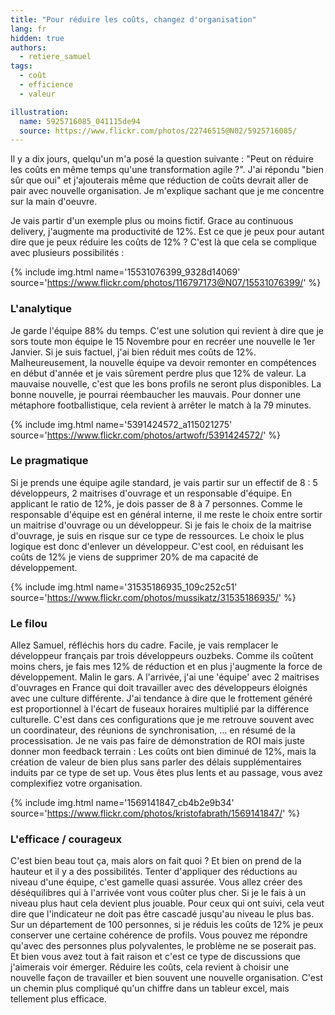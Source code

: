 ```yaml
---
title: "Pour réduire les coûts, changez d'organisation"
lang: fr
hidden: true
authors:
  - retiere_samuel
tags:
  - coût
  - efficience
  - valeur

illustration:
  name: 5925716085_041115de94
  source: https://www.flickr.com/photos/22746515@N02/5925716085/
---
```


Il y a dix jours, quelqu'un m'a posé la question suivante : "Peut on réduire les coûts en même temps qu'une transformation agile ?". J'ai répondu "bien sûr que oui" et j'ajouterais même que réduction de coûts devrait aller de pair avec nouvelle organisation. Je m'explique sachant que je me concentre sur la main d'oeuvre.

Je vais partir d'un exemple plus ou moins fictif. Grace au continuous delivery, j'augmente ma productivité de 12%. Est ce que je peux pour autant dire que je peux réduire les coûts de 12% ? C'est là que cela se complique avec plusieurs possibilités :


{% include img.html
    name='15531076399_9328d14069'
    source='https://www.flickr.com/photos/116797173@N07/15531076399/'
%}

### L'analytique

Je garde l'équipe 88% du temps. C'est une solution qui revient à dire que je sors toute mon équipe le 15 Novembre pour en recréer une nouvelle le 1er Janvier. Si je suis factuel, j'ai bien réduit mes coûts de 12%. Malheureusement, la nouvelle équipe va devoir remonter en compétences en début d'année et je vais sûrement perdre plus que 12% de valeur. La mauvaise nouvelle, c'est que les bons profils ne seront plus disponibles. La bonne nouvelle, je pourrai réembaucher les mauvais. Pour donner une métaphore footballistique, cela revient à arrêter le match à la 79 minutes.


{% include img.html
    name='5391424572_a115021275'
    source='https://www.flickr.com/photos/artwofr/5391424572/'
%}

### Le pragmatique

Si je prends une équipe agile standard, je vais partir sur un effectif de 8 : 5 développeurs, 2 maitrises d'ouvrage et un responsable d'équipe. En applicant le ratio de 12%, je dois passer de 8 à 7 personnes. Comme le responsable d'équipe est en général interne, il me reste le choix entre sortir un maitrise d'ouvrage ou un développeur. Si je fais le choix de la maitrise d'ouvrage, je suis en risque sur ce type de ressources. Le choix le plus logique est donc d'enlever un développeur. C'est cool, en réduisant les coûts de 12% je viens de supprimer 20% de ma capacité de développement.


{% include img.html
    name='31535186935_109c252c51'
    source='https://www.flickr.com/photos/mussikatz/31535186935/'
%}

### Le filou

Allez Samuel, réfléchis hors du cadre. Facile, je vais remplacer le développeur français par trois développeurs ouzbeks. Comme ils coûtent moins chers, je fais mes 12% de réduction et en plus j'augmente la force de développement. Malin le gars. A l'arrivée, j'ai une 'équipe' avec 2 maitrises d'ouvrages en France qui doit travailler avec des développeurs éloignés avec une culture différente. J'ai tendance à dire que le frottement généré est proportionnel à l'écart de fuseaux horaires multiplié par la différence culturelle. C'est dans ces configurations que je me retrouve souvent avec un coordinateur, des réunions de synchronisation, ... en résumé de la processisation. Je ne vais pas faire de démonstration de ROI mais juste donner mon feedback terrain : Les coûts ont bien diminué de 12%, mais la création de valeur de bien plus sans parler des délais supplémentaires induits par ce type de set up. Vous êtes plus lents et au passage, vous avez complexifiez votre organisation.


{% include img.html
    name='1569141847_cb4b2e9b34'
    source='https://www.flickr.com/photos/kristofabrath/1569141847/'
%}

### L'efficace / courageux

C'est bien beau tout ça, mais alors on fait quoi ? Et bien on prend de la hauteur et il y a des possibilités. Tenter d'appliquer des réductions au niveau d'une équipe, c'est gamelle quasi assurée. Vous allez créer des déséquilibres qui à l'arrivée vont vous coûter plus cher. Si je le fais à un niveau plus haut cela devient plus jouable. Pour ceux qui ont suivi, cela veut dire que l'indicateur ne doit pas être cascadé jusqu'au niveau le plus bas. Sur un département de 100 personnes, si je réduis les coûts de 12% je peux conserver une certaine cohérence de profils. Vous pouvez me répondre qu'avec des personnes plus polyvalentes, le problème ne se poserait pas. Et bien vous avez tout à fait raison et c'est ce type de discussions que j'aimerais voir émerger. Réduire les coûts, cela revient à choisir une nouvelle façon de travailler et bien souvent une nouvelle organisation. C'est un chemin plus compliqué qu'un chiffre dans un tableur excel, mais tellement plus efficace.
